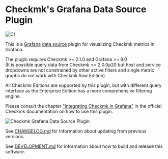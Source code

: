 # Checkmk's Grafana Data Source Plugin

![CI](https://github.com/tribe29/grafana-checkmk-datasource/actions/workflows/node.js.yml/badge.svg)

This is a [Grafana][1] [data source][2] plugin for visualizing Checkmk metrics
in Grafana.

The plugin requires Checkmk >= 2.1.0 and Grafana >= 8.0  
(It is possible query data from Checkmk >= 2.0.0p20 but host and service
dropdowns are not constrained by other active filters and single metric graphs
do not work with Checkmk Raw Edition)

All Checkmk Editions are supported by this plugin, but with different query
interface as the Enterprise Edition has a more comprehensive filtering engine.

Please consult the chapter ["Integrating Checkmk in Grafana"][3] in the
official Checkmk documentation on how to use this plugin.

![Checkmk Grafana Data Source Plugin](../assets/grafana-checkmk-datasource.png)

See [CHANGELOG.md](CHANGELOG.md) for information about updating from previous
versions.

See [DEVELOPMENT.md](DEVELOPMENT.md) for information about how to build and
release this software.

[1]: https://grafana.com/grafana/
[2]: https://grafana.com/docs/grafana/latest/datasources/
[3]: https://docs.checkmk.com/latest/en/grafana.html
